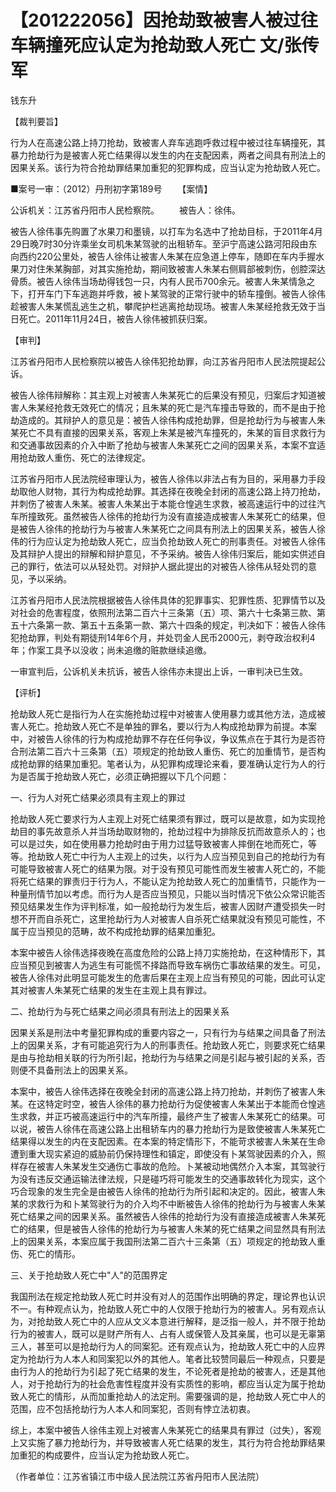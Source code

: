 # 【201222056】因抢劫致被害人被过往车辆撞死应认定为抢劫致人死亡 文/张传军

钱东升

【裁判要旨】

行为人在高速公路上持刀抢劫，致被害人弃车逃跑呼救过程中被过往车辆撞死，其暴力抢劫行为是被害人死亡结果得以发生的内在支配因素，两者之间具有刑法上的因果关系。该行为符合抢劫罪结果加重犯的犯罪构成，应当认定为抢劫致人死亡。

■案号一审：（2012）丹刑初字第189号 　　【案情】

公诉机关：江苏省丹阳市人民检察院。 　　被告人：徐伟。

被告人徐伟事先购置了水果刀和墨镜，以打车为名选中了抢劫目标，于2011年4月29日晚7时30分许乘坐女司机朱某驾驶的出租轿车。至沪宁高速公路河阳段由东向西约220公里处，被告人徐伟让被害人朱某在应急道上停车，随即在车内手握水果刀对住朱某胸部，对其实施抢劫，期间致被害人朱某右侧肩部被刺伤，创腔深达骨质。被告人徐伟当场劫得钱包一只，内有人民币700余元。被害人朱某情急之下，打开车门下车逃跑并呼救，被卜某驾驶的正常行驶中的轿车撞倒。被告人徐伟趁被害人朱某慌乱逃生之机，攀爬护栏逃离抢劫现场。被害人朱某经抢救无效于当日死亡。2011年11月24日，被告人徐伟被抓获归案。

【审判】

江苏省丹阳市人民检察院以被告人徐伟犯抢劫罪，向江苏省丹阳市人民法院提起公诉。

被告人徐伟辩解称：其主观上对被害人朱某死亡的后果没有预见，归案后才知道被害人朱某经抢救无效死亡的情况；且朱某的死亡是汽车撞击导致的，而不是由于抢劫造成的。其辩护人的意见是：被告人徐伟构成抢劫罪，但是抢劫行为与被害人朱某死亡不具有直接的因果关系，客观上朱某是被汽车撞死的，朱某的盲目求救行为和交通事故因素的介入中断了抢劫与被害人朱某死亡之间的因果关系，本案不宜适用抢劫致人重伤、死亡的法律规定。

江苏省丹阳市人民法院经审理认为，被告人徐伟以非法占有为目的，采用暴力手段劫取他人财物，其行为构成抢劫罪。其选择在夜晚全封闭的高速公路上持刀抢劫，并刺伤了被害人朱某。被害人朱某出于本能仓惶逃生求救，被高速运行中的过往汽车所撞致死。虽然被告人徐伟的抢劫行为没有直接造成被害人朱某死亡的结果，但是被告人徐伟的抢劫行为与被害人朱某死亡之间具有刑法上的因果关系，被告人徐伟的行为应认定为抢劫致人死亡，应当负抢劫致人死亡的刑事责任。对被告人徐伟及其辩护人提出的辩解和辩护意见，不予采纳。被告人徐伟归案后，能如实供述自己的罪行，依法可以从轻处罚。对辩护人据此提出的对被告人徐伟从轻处罚的意见，予以采纳。

江苏省丹阳市人民法院根据被告人徐伟具体的犯罪事实、犯罪性质、犯罪情节以及对社会的危害程度，依照刑法第二百六十三条第（五）项、第六十七条第三款、第五十六条第一款、第五十五条第一款、第六十四条的规定，判决如下：被告人徐伟犯抢劫罪，判处有期徒刑14年6个月，并处罚金人民币2000元，剥夺政治权利4年；作案工具予以没收；尚未追缴的赃款继续追缴。

一审宣判后，公诉机关未抗诉，被告人徐伟亦未提出上诉，一审判决已生效。

【评析】

抢劫致人死亡是指行为人在实施抢劫过程中对被害人使用暴力或其他方法，造成被害人死亡。抢劫致人死亡不是单独的罪名，要以行为人构成抢劫罪为前提。本案中，对被告人徐伟的行为构成抢劫罪不存在任何争议，争议焦点在于其行为是否符合刑法第二百六十三条第（五）项规定的抢劫致人重伤、死亡的加重情节，是否构成抢劫罪的结果加重犯。笔者认为，从犯罪构成理论来看，要准确认定行为人的行为是否属于抢劫致人死亡，必须正确把握以下几个问题：

一、行为人对死亡结果必须具有主观上的罪过

抢劫致人死亡要求行为人主观上对死亡结果须有罪过，既可以是故意，如为实现抢劫目的事先故意杀人并当场劫取财物的，抢劫过程中为排除反抗而故意杀人的；也可以是过失，如在使用暴力抢劫时由于用力过猛导致被害人摔倒在地而死亡，等等。抢劫致人死亡中行为人主观上的过失，以行为人应当预见到自己的抢劫行为有可能导致被害人死亡的结果为限。对于没有预见可能性而发生被害人死亡的，不能将死亡结果的罪责归于行为人，不能认定为抢劫致人死亡的加重情节，只能作为一种量刑情节加以考虑。而行为人是否应当预见，只能以当时情况下依公众常识能否预见结果发生作为评判标准，如一般抢劫行为发生后，被害人因财产遭受损失一时想不开而自杀死亡，这里抢劫行为人对被害人自杀死亡结果就没有预见可能性，不属于应当预见的范畴，故不构成抢劫罪的结果加重犯。

本案中被告人徐伟选择夜晚在高度危险的公路上持刀实施抢劫，在这种情形下，其应当预见到被害人为逃生有可能慌不择路而导致车祸伤亡事故结果的发生。可见，被告人徐伟对此明显可能发生的危害后果在主观上应当有预见的可能，因此可认定其对被害人朱某死亡结果的发生在主观上具有罪过。

二、抢劫行为与死亡结果之间必须具有刑法上的因果关系

因果关系是刑法中考量犯罪构成的重要内容之一，只有行为与结果之间具备了刑法上的因果关系，才有可能追究行为人的刑事责任。抢劫致人死亡，则要求死亡结果是由与抢劫相关联的行为所引起，抢劫行为与结果之间是引起与被引起的关系，否则便不具备刑法上的因果关系。

本案中，被告人徐伟选择在夜晚全封闭的高速公路上持刀抢劫，并刺伤了被害人朱某。在这特定时空，被告人徐伟的暴力抢劫行为促使被害人朱某出于本能而仓惶逃生求救，并正巧被高速运行中的汽车所撞，最终产生了被害人朱某死亡的结果。可以说，被告人徐伟在高速公路上出租轿车内的暴力抢劫行为是致使被害人朱某死亡结果得以发生的内在支配因素。在本案的特定情形下，不能苛求被害人朱某在生命遭到重大现实紧迫的威胁前仍保持理性和镇定，即使没有卜某驾驶因素的介入，照样存在被害人朱某发生交通伤亡事故的危险。卜某被动地偶然介入本案，其驾驶行为没有违反交通运输法律法规，只是碰巧将可能发生的交通事故转化为现实，这个巧合现象的发生完全是由被告人徐伟的抢劫行为所引起和决定的。因此，被害人朱某的求救行为和卜某驾驶行为的介入均不中断被告人徐伟的抢劫行为与被害人朱某死亡结果之间的因果关系。虽然被告人徐伟的抢劫行为没有直接造成被害人朱某死亡的结果，但是被告人徐伟的抢劫行为与被害人朱某的死亡结果之间显然具有刑法上的因果关系，本案应属于我国刑法第二百六十三条第（五）项规定的抢劫致人重伤、死亡的情形。

三、关于抢劫致人死亡中"人"的范围界定

我国刑法在规定抢劫致人死亡时并没有对人的范围作出明确的界定，理论界也认识不一。有种观点认为，抢劫致人死亡中的人仅限于抢劫行为的被害人。另有观点认为，对抢劫致人死亡中的人应从文义本意进行解释，是泛指一般人，并不限于抢劫行为的被害人，既可以是财产所有人、占有人或保管人及其亲属，也可以是无辜第三人，甚至可以是抢劫行为人的同案犯。还有观点认为，抢劫致人死亡中的人应界定为抢劫行为人本人和同案犯以外的其他人。笔者比较赞同最后一种观点，只要是由行为人的抢劫行为引起了死亡结果的发生，不论死者是抢劫的被害人，还是其他人，对于抢劫行为的社会危害性程度并没有实质性的影响，都应当认定为属于抢劫致人死亡的情形，从而加重抢劫人的法定刑。需要强调的是，抢劫致人死亡中人的范围，应不包括抢劫行为人本人和同案犯，否则有悖立法初衷。

综上，本案中被告人徐伟主观上对被害人朱某死亡的结果具有罪过（过失），客观上又实施了暴力抢劫行为，并导致被害人死亡结果的发生，其行为符合抢劫罪结果加重犯的构成要件，应当认定为抢劫致人死亡。

（作者单位：江苏省镇江市中级人民法院江苏省丹阳市人民法院）